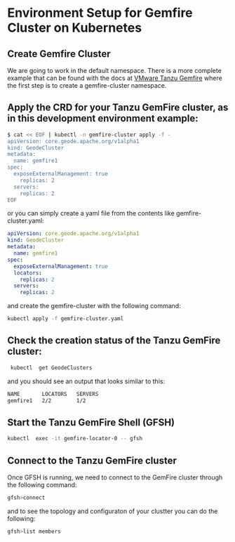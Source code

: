 # Environment Setup for Gemfire Cluster on Kubernetes

## Create Gemfire Cluster

We are going to work in the default namespace. There is a more complete example that can be found with the docs at
[VMware Tanzu Gemfire](https://tgf.docs.pivotal.io/tgf/beta/create-and-delete.html) where the first step is
to create a gemfire-cluster namespace.  


## Apply the CRD for your Tanzu GemFire cluster, as in this development environment example:

```bash
$ cat << EOF | kubectl -n gemfire-cluster apply -f -
apiVersion: core.geode.apache.org/v1alpha1
kind: GeodeCluster
metadata:
  name: gemfire1
spec:
  exposeExternalManagement: true
    replicas: 2
  servers:
    replicas: 2
EOF
```

or you can simply create a yaml file from the contents like gemfire-cluster.yaml:

```yaml
apiVersion: core.geode.apache.org/v1alpha1
kind: GeodeCluster
metadata:
  name: gemfire1
spec:
  exposeExternalManagement: true
  locators:
    replicas: 2
  servers:
    replicas: 2
```
and create the gemfire-cluster with the following command:

```bash
kubectl apply -f gemfire-cluster.yaml
```

## Check the creation status of the Tanzu GemFire cluster:

```bash
 kubectl  get GeodeClusters
```

and you should see an output that looks similar to this:

```bash
NAME       LOCATORS   SERVERS
gemfire1   2/2        1/2
```

##  Start the Tanzu GemFire Shell (GFSH)

```bash
kubectl  exec -it gemfire-locator-0 -- gfsh
```
## Connect to the Tanzu GemFire cluster

Once GFSH is running, we need to connect to the GemFire cluster through the following command:

```bash
gfsh>connect
```

and to see the topology and configuraton of your clustter you can do the following:

```bash
gfsh>list members
```


